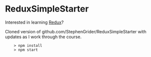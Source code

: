 # ReduxSimpleStarter

Interested in learning [Redux](https://www.udemy.com/react-redux/)?

Cloned version of github.com/StephenGrider/ReduxSimpleStarter with updates as I work through the course.

```
	> npm install
	> npm start
```
